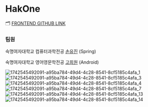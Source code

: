 # HakOne
🗂 [FRONTEND GITHUB LINK](https://github.com/Huiwon-Ko/HakOne_Front)
### 팀원
숙명여자대학교 컴퓨터과학전공 [손유진](https://github.com/kryptonite43) (Spring)

숙명여자대학교 영어영문학전공 [고희원](https://github.com/Huiwon-Ko) (Android)

![1742545492091-a95ba784-49d4-4c28-8541-8cf5185c4afa_1](https://github.com/user-attachments/assets/37de036f-7f87-4e60-a03f-b57483151291)
![1742545492091-a95ba784-49d4-4c28-8541-8cf5185c4afa_3](https://github.com/user-attachments/assets/ebee189b-b08f-4f95-aae8-0514a04806f7)
![1742545492091-a95ba784-49d4-4c28-8541-8cf5185c4afa_4](https://github.com/user-attachments/assets/c3fac956-47cf-4c8d-828b-0f3601382962)
![1742545492091-a95ba784-49d4-4c28-8541-8cf5185c4afa_7](https://github.com/user-attachments/assets/9411b2bb-694b-4dff-9914-69430d1abdc5)
![1742545492091-a95ba784-49d4-4c28-8541-8cf5185c4afa_13](https://github.com/user-attachments/assets/ecb2aad1-f8c9-4b4d-9dfd-6459590efd34)
![1742545492091-a95ba784-49d4-4c28-8541-8cf5185c4afa_14](https://github.com/user-attachments/assets/ab20ffe0-1188-4522-a6a5-96e0595dc705)
